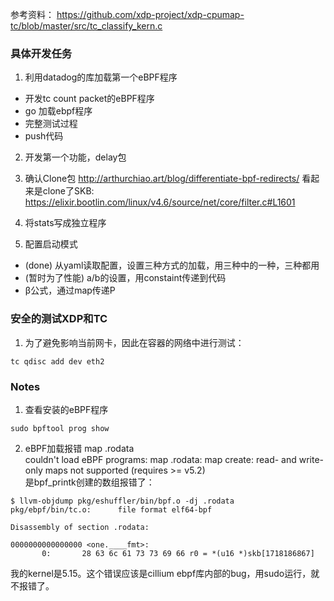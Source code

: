 
参考资料：
https://github.com/xdp-project/xdp-cpumap-tc/blob/master/src/tc_classify_kern.c



### 具体开发任务
1. 利用datadog的库加载第一个eBPF程序  
- 开发tc count packet的eBPF程序  
- go 加载ebpf程序  
- 完整测试过程  
- push代码  

2. 开发第一个功能，delay包  


3. 确认Clone包
http://arthurchiao.art/blog/differentiate-bpf-redirects/
看起来是clone了SKB:
https://elixir.bootlin.com/linux/v4.6/source/net/core/filter.c#L1601

4. 将stats写成独立程序

5. 配置启动模式
- (done) 从yaml读取配置，设置三种方式的加载，用三种中的一种，三种都用
- (暂时为了性能) a/b的设置，用constaint传递到代码
- β公式，通过map传递P


### 安全的测试XDP和TC
1. 为了避免影响当前网卡，因此在容器的网络中进行测试：
```
tc qdisc add dev eth2 
```

### Notes
1. 查看安装的eBPF程序
```
sudo bpftool prog show
```


2. eBPF加载报错 map .rodata  
couldn't load eBPF programs: map .rodata: map create: read- and write-only maps not supported (requires >= v5.2)  
是bpf_printk创建的数组报错了：   
```
$ llvm-objdump pkg/eshuffler/bin/bpf.o -dj .rodata
pkg/ebpf/bin/tc.o:      file format elf64-bpf

Disassembly of section .rodata:

0000000000000000 <one.____fmt>:
       0:       28 63 6c 61 73 73 69 66 r0 = *(u16 *)skb[1718186867]
```
我的kernel是5.15。这个错误应该是cillium ebpf库内部的bug，用sudo运行，就不报错了。  

